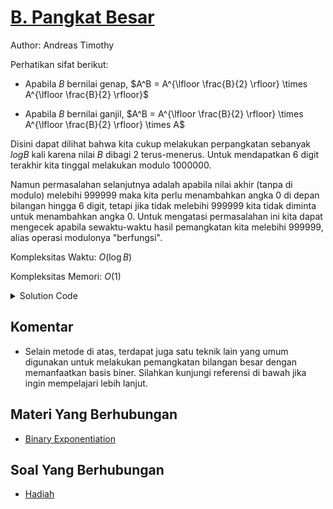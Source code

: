 # [B. Pangkat Besar](https://tlx.toki.id/courses/competitive/chapters/05/problems/B)

Author: Andreas Timothy

Perhatikan sifat berikut:

- Apabila $B$ bernilai genap, $A^B = A^{\lfloor \frac{B}{2} \rfloor} \times A^{\lfloor \frac{B}{2} \rfloor}$

- Apabila $B$ bernilai ganjil, $A^B = A^{\lfloor \frac{B}{2} \rfloor} \times A^{\lfloor \frac{B}{2} \rfloor} \times A$

Disini dapat dilihat bahwa kita cukup melakukan perpangkatan sebanyak $log B$ kali karena nilai $B$ dibagi $2$ terus-menerus. Untuk mendapatkan 6 digit terakhir kita tinggal melakukan modulo $1000000$.

Namun permasalahan selanjutnya adalah apabila nilai akhir (tanpa di modulo) melebihi $999999$ maka kita perlu menambahkan angka $0$ di depan bilangan hingga $6$ digit, tetapi jika tidak melebihi $999999$ kita tidak diminta untuk menambahkan angka $0$. Untuk mengatasi permasalahan ini kita dapat mengecek apabila sewaktu-waktu hasil pemangkatan kita melebihi $999999$, alias operasi modulonya "berfungsi".

Kompleksitas Waktu: $O(\log B)$

Kompleksitas Memori: $O(1)$

<details>
  <summary>Solution Code</summary>

```c++
#include <bits/stdc++.h>
using namespace std;
#define ll long long

ll a, b, res;
bool melebihi = false;
int panjang;

ll mod(ll x) {
  if (x > 999999) melebihi = true;
  return x % 1000000;
}

ll p(ll a, ll b) {
  if (b == 0) return 1;
  ll res = p(a, b / 2);
  if (b % 2)
    return mod(mod(res * res) * a);
  else
    return mod(res * res);
}

int digit(ll x) {
  if (x == 0) return 1;  // kasus khusus
  int len = 0;
  while (x > 0) {
    len++;
    x /= 10;
  }
  return len;
}

int main() {
  cin >> a >> b;
  res = p(a, b);
  if (melebihi) {
    panjang = digit(res);
    // output 0 di depan bilangan
    for (int i = 1; i <= 6 - panjang; i++) cout << 0;
  }
  cout << res << '\n';
}
```

</details>

## Komentar

- Selain metode di atas, terdapat juga satu teknik lain yang umum digunakan untuk melakukan pemangkatan bilangan besar dengan memanfaatkan basis biner. Silahkan kunjungi referensi di bawah jika ingin mempelajari lebih lanjut.

## Materi Yang Berhubungan

- [Binary Exponentiation](https://cp-algorithms.com/algebra/binary-exp.html)

## Soal Yang Berhubungan

- [Hadiah](https://tlx.toki.id/courses/competitive/chapters/05/problems/C)
